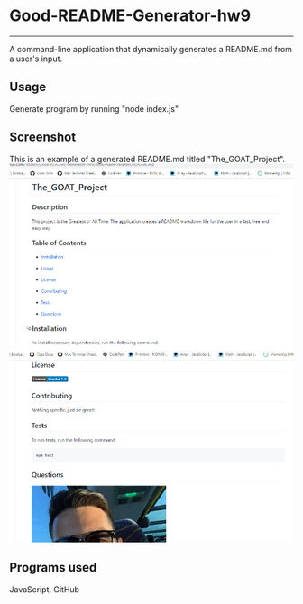 # Good-README-Generator-hw9
---
A command-line application that dynamically generates a README.md from a user's input.

## Usage

Generate program by running "node index.js"

## Screenshot

This is an example of a generated README.md titled "The_GOAT_Project".
![screenshot1](screenshot1.png)
![screenshot2](screenshot2.png)

## Programs used
JavaScript, GitHub

